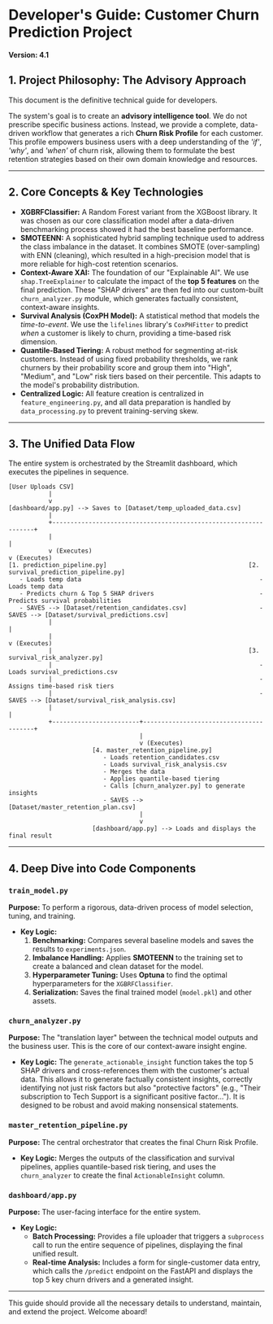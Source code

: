 # Developer's Guide: Customer Churn Prediction Project

**Version: 4.1**

## 1. Project Philosophy: The Advisory Approach

This document is the definitive technical guide for developers.

The system's goal is to create an **advisory intelligence tool**. We do not prescribe specific business actions. Instead, we provide a complete, data-driven workflow that generates a rich **Churn Risk Profile** for each customer. This profile empowers business users with a deep understanding of the *'if'*, *'why'*, and *'when'* of churn risk, allowing them to formulate the best retention strategies based on their own domain knowledge and resources.

---

## 2. Core Concepts & Key Technologies

*   **XGBRFClassifier:** A Random Forest variant from the XGBoost library. It was chosen as our core classification model after a data-driven benchmarking process showed it had the best baseline performance.
*   **SMOTEENN:** A sophisticated hybrid sampling technique used to address the class imbalance in the dataset. It combines SMOTE (over-sampling) with ENN (cleaning), which resulted in a high-precision model that is more reliable for high-cost retention scenarios.
*   **Context-Aware XAI:** The foundation of our "Explainable AI". We use `shap.TreeExplainer` to calculate the impact of the **top 5 features** on the final prediction. These "SHAP drivers" are then fed into our custom-built `churn_analyzer.py` module, which generates factually consistent, context-aware insights.
*   **Survival Analysis (CoxPH Model):** A statistical method that models the *time-to-event*. We use the `lifelines` library's `CoxPHFitter` to predict *when* a customer is likely to churn, providing a time-based risk dimension.
*   **Quantile-Based Tiering:** A robust method for segmenting at-risk customers. Instead of using fixed probability thresholds, we rank churners by their probability score and group them into "High", "Medium", and "Low" risk tiers based on their percentile. This adapts to the model's probability distribution.
*   **Centralized Logic:** All feature creation is centralized in `feature_engineering.py`, and all data preparation is handled by `data_processing.py` to prevent training-serving skew.

---

## 3. The Unified Data Flow

The entire system is orchestrated by the Streamlit dashboard, which executes the pipelines in sequence.

```
[User Uploads CSV]
           |
           v
[dashboard/app.py] --> Saves to [Dataset/temp_uploaded_data.csv]
           |
           +-----------------------------------------------------------------+
           |                                                                 |
           v (Executes)                                                      v (Executes)
[1. prediction_pipeline.py]                                       [2. survival_prediction_pipeline.py]
   - Loads temp data                                                 - Loads temp data
   - Predicts churn & Top 5 SHAP drivers                             - Predicts survival probabilities
   - SAVES --> [Dataset/retention_candidates.csv]                    - SAVES --> [Dataset/survival_predictions.csv]
           |                                                                 |
           |                                                                 v (Executes)
           |                                                      [3. survival_risk_analyzer.py]
           |                                                         - Loads survival_predictions.csv
           |                                                         - Assigns time-based risk tiers
           |                                                         - SAVES --> [Dataset/survival_risk_analysis.csv]
           |                                                                 |
           +------------------------+----------------------------------------+
                                    |
                                    v (Executes)
                       [4. master_retention_pipeline.py]
                          - Loads retention_candidates.csv
                          - Loads survival_risk_analysis.csv
                          - Merges the data
                          - Applies quantile-based tiering
                          - Calls [churn_analyzer.py] to generate insights
                          - SAVES --> [Dataset/master_retention_plan.csv]
                                    |
                                    v
                       [dashboard/app.py] --> Loads and displays the final result
```

---

## 4. Deep Dive into Code Components

### `train_model.py`
**Purpose:** To perform a rigorous, data-driven process of model selection, tuning, and training.
*   **Key Logic:**
    1.  **Benchmarking:** Compares several baseline models and saves the results to `experiments.json`.
    2.  **Imbalance Handling:** Applies **SMOTEENN** to the training set to create a balanced and clean dataset for the model.
    3.  **Hyperparameter Tuning:** Uses **Optuna** to find the optimal hyperparameters for the `XGBRFClassifier`.
    4.  **Serialization:** Saves the final trained model (`model.pkl`) and other assets.

### `churn_analyzer.py`
**Purpose:** The "translation layer" between the technical model outputs and the business user. This is the core of our context-aware insight engine.
*   **Key Logic:** The `generate_actionable_insight` function takes the top 5 SHAP drivers and cross-references them with the customer's actual data. This allows it to generate factually consistent insights, correctly identifying not just risk factors but also "protective factors" (e.g., "Their subscription to Tech Support is a significant positive factor..."). It is designed to be robust and avoid making nonsensical statements.

### `master_retention_pipeline.py`
**Purpose:** The central orchestrator that creates the final Churn Risk Profile.
*   **Key Logic:** Merges the outputs of the classification and survival pipelines, applies quantile-based risk tiering, and uses the `churn_analyzer` to create the final `ActionableInsight` column.

### `dashboard/app.py`
**Purpose:** The user-facing interface for the entire system.
*   **Key Logic:**
    *   **Batch Processing:** Provides a file uploader that triggers a `subprocess` call to run the entire sequence of pipelines, displaying the final unified result.
    *   **Real-time Analysis:** Includes a form for single-customer data entry, which calls the `/predict` endpoint on the FastAPI and displays the top 5 key churn drivers and a generated insight.

---

This guide should provide all the necessary details to understand, maintain, and extend the project. Welcome aboard!
